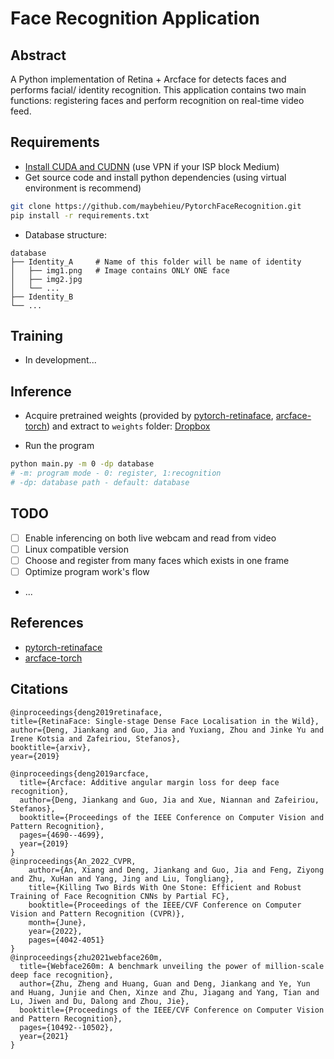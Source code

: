 # Face Recognition Application

## Abstract

A Python implementation of Retina + Arcface for detects faces and performs facial/ identity recognition. This application contains two main functions: registering faces and perform recognition on real-time video feed.

## Requirements
- [Install CUDA and CUDNN](https://medium.com/geekculture/install-cuda-and-cudnn-on-windows-linux-52d1501a8805) (use VPN if your ISP block Medium)
- Get source code and install python dependencies (using virtual environment is recommend)
```sh
git clone https://github.com/maybehieu/PytorchFaceRecognition.git
pip install -r requirements.txt
```
- Database structure:
>
    database
    ├── Identity_A     # Name of this folder will be name of identity
    │   ├── img1.png   # Image contains ONLY ONE face
    │   ├── img2.jpg         
    │   └── ...              
    ├── Identity_B
    └── ...
>

## Training
- In development...

## Inference
- Acquire pretrained weights (provided by [pytorch-retinaface](https://github.com/biubug6/Pytorch_Retinaface), [arcface-torch](https://github.com/deepinsight/insightface/tree/master/recognition/arcface_torch)) and extract to ```weights``` folder: [Dropbox](https://www.dropbox.com/s/ipqfq24pj28ie5h/weights.rar?dl=0)

- Run the program
```sh
python main.py -m 0 -dp database
# -m: program mode - 0: register, 1:recognition
# -dp: database path - default: database
```
## TODO

- [ ] Enable inferencing on both live webcam and read from video
- [ ] Linux compatible version
- [ ] Choose and register from many faces which exists in one frame
- [ ] Optimize program work's flow 
- ...

## References
- [pytorch-retinaface](https://github.com/biubug6/Pytorch_Retinaface)
- [arcface-torch](https://github.com/deepinsight/insightface/tree/master/recognition/arcface_torch)

## Citations

```
@inproceedings{deng2019retinaface,
title={RetinaFace: Single-stage Dense Face Localisation in the Wild},
author={Deng, Jiankang and Guo, Jia and Yuxiang, Zhou and Jinke Yu and Irene Kotsia and Zafeiriou, Stefanos},
booktitle={arxiv},
year={2019}

@inproceedings{deng2019arcface,
  title={Arcface: Additive angular margin loss for deep face recognition},
  author={Deng, Jiankang and Guo, Jia and Xue, Niannan and Zafeiriou, Stefanos},
  booktitle={Proceedings of the IEEE Conference on Computer Vision and Pattern Recognition},
  pages={4690--4699},
  year={2019}
}
@inproceedings{An_2022_CVPR,
    author={An, Xiang and Deng, Jiankang and Guo, Jia and Feng, Ziyong and Zhu, XuHan and Yang, Jing and Liu, Tongliang},
    title={Killing Two Birds With One Stone: Efficient and Robust Training of Face Recognition CNNs by Partial FC},
    booktitle={Proceedings of the IEEE/CVF Conference on Computer Vision and Pattern Recognition (CVPR)},
    month={June},
    year={2022},
    pages={4042-4051}
}
@inproceedings{zhu2021webface260m,
  title={Webface260m: A benchmark unveiling the power of million-scale deep face recognition},
  author={Zhu, Zheng and Huang, Guan and Deng, Jiankang and Ye, Yun and Huang, Junjie and Chen, Xinze and Zhu, Jiagang and Yang, Tian and Lu, Jiwen and Du, Dalong and Zhou, Jie},
  booktitle={Proceedings of the IEEE/CVF Conference on Computer Vision and Pattern Recognition},
  pages={10492--10502},
  year={2021}
}
```
